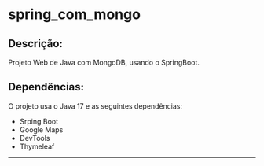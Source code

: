 # spring_com_mongo
Descrição:
----------
Projeto Web de Java com MongoDB, usando o SpringBoot.

Dependências:
-------------
O projeto usa o Java 17 e as seguintes dependências:
* Srping Boot
* Google Maps
* DevTools
* Thymeleaf

<hr>
